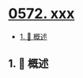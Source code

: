 # [0572. xxx](https://github.com/Tdahuyou/TNotes.leetcode/tree/main/notes/0572.%20xxx)

<!-- region:toc -->

- [1. 📝 概述](#1--概述)

<!-- endregion:toc -->

## 1. 📝 概述
